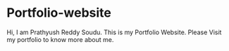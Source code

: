 # Portfolio-website
Hi, I am Prathyush Reddy Soudu.
This is my Portfolio Website.
Please Visit my portfolio to know more about me.
